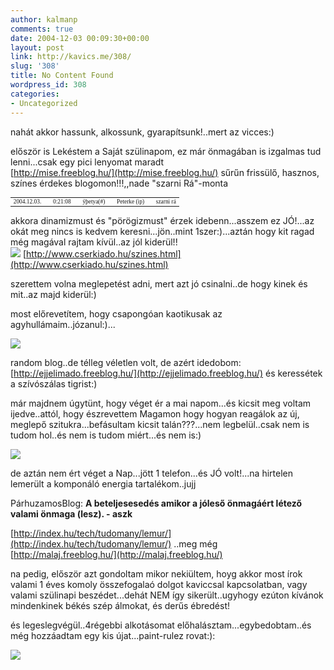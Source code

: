 ```yaml
---
author: kalmanp
comments: true
date: 2004-12-03 00:09:30+00:00
layout: post
link: http://kavics.me/308/
slug: '308'
title: No Content Found
wordpress_id: 308
categories:
- Uncategorized
---
```


nahát akkor hassunk, alkossunk, gyarapítsunk!..mert az vicces:)




először is Lekéstem a Saját szülinapom, ez már önmagában is izgalmas tud lenni...csak egy pici lenyomat maradt  
[http://mise.freeblog.hu/](http://mise.freeblog.hu/) sűrűn frissülő, hasznos, színes érdekes blogomon!!!,,nade "szarni Rá"-monta 





<table style="TABLE-LAYOUT: fixed; FONT-SIZE: 67%; VERTICAL-ALIGN: top; FONT-FAMILY: Verdana; TEXT-ALIGN: left" cellspacing="0" id="BodyTable" >
<tbody style="VERTICAL-ALIGN: top" >
<tr >

<td >2004.12.03.
</td>

<td >
</td>

<td >0:21:08
</td>

<td >
</td>

<td >ÿþetya(#)
</td>

<td >
</td>

<td >Peterke (ip)
</td>

<td >
</td>

<td >szarni rá 
</td></tr></tbody></table>




akkora dinamizmust és "pörögizmust" érzek idebenn...asszem ez JÓ!...az okát meg nincs is kedvem keresni...jön..mint 1szer:)...aztán hogy kit ragad még magával rajtam kívül..az jól kiderül!!   
![](http://kavics.freeblog.hu/Files/pörgö.JPG) [http://www.cserkiado.hu/szines.html](http://www.cserkiado.hu/szines.html)




szerettem volna meglepetést adni, mert azt jó csinalni..de hogy kinek és mit..az majd kiderül:)




most előrevetítem, hogy csapongóan kaotikusak az agyhullámaim..józanul:)...




![](http://kavics.freeblog.hu/Files/panda_race.jpg)




random blog..de télleg véletlen volt, de azért idedobom: [http://ejjelimado.freeblog.hu/](http://ejjelimado.freeblog.hu/) és keressétek a szívószálas tigrist:)




már majdnem úgytünt, hogy véget ér a mai napom...és kicsit meg voltam ijedve..attól, hogy észrevettem Magamon hogy hogyan reagálok az új, meglepő szitukra...befásultam kicsit talán???...nem legbelül..csak nem is tudom hol..és nem is tudom miért...és nem is:)




![](http://kavics.freeblog.hu/Files/fásult.jpg)




de aztán nem ért véget a Nap...jött 1 telefon...és JÓ volt!...na hirtelen lemerült a komponáló energia tartalékom..jujj




PárhuzamosBlog: **A beteljesesedés amikor a jóleső önmagáért létező valami önmaga (lesz). - aszk**




[http://index.hu/tech/tudomany/lemur/](http://index.hu/tech/tudomany/lemur/) ..meg még [http://malaj.freeblog.hu/](http://malaj.freeblog.hu/)




na pedig, először azt gondoltam mikor nekiültem, hoyg akkor most írok valami 1 éves komoly összefogalaó dolgot kaviccsal kapcsolatban, vagy valami szülinapi beszédet...dehát NEM így sikerült..ugyhogy ezúton kívánok mindenkinek békés szép álmokat, és derűs ébredést!




és legeslegvégül..4régebbi alkotásomat előhalásztam...egybedobtam..és még hozzáadtam egy kis újat...paint-rulez rovat:):




![](http://kavics.freeblog.hu/Files/newold.jpg)  

